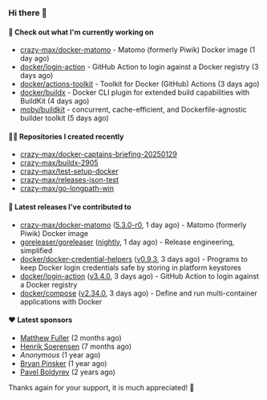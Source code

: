 ### Hi there 👋

#### 👷 Check out what I'm currently working on

- [crazy-max/docker-matomo](https://github.com/crazy-max/docker-matomo) - Matomo (formerly Piwik) Docker image (1 day ago)
- [docker/login-action](https://github.com/docker/login-action) - GitHub Action to login against a Docker registry (3 days ago)
- [docker/actions-toolkit](https://github.com/docker/actions-toolkit) - Toolkit for Docker (GitHub) Actions (3 days ago)
- [docker/buildx](https://github.com/docker/buildx) - Docker CLI plugin for extended build capabilities with BuildKit (4 days ago)
- [moby/buildkit](https://github.com/moby/buildkit) - concurrent, cache-efficient, and Dockerfile-agnostic builder toolkit (5 days ago)

#### 👨‍💻 Repositories I created recently

- [crazy-max/docker-captains-briefing-20250129](https://github.com/crazy-max/docker-captains-briefing-20250129)
- [crazy-max/buildx-2905](https://github.com/crazy-max/buildx-2905)
- [crazy-max/test-setup-docker](https://github.com/crazy-max/test-setup-docker)
- [crazy-max/releases-json-test](https://github.com/crazy-max/releases-json-test)
- [crazy-max/go-longpath-win](https://github.com/crazy-max/go-longpath-win)

#### 🚀 Latest releases I've contributed to

- [crazy-max/docker-matomo](https://github.com/crazy-max/docker-matomo) ([5.3.0-r0](https://github.com/crazy-max/docker-matomo/releases/tag/5.3.0-r0), 1 day ago) - Matomo (formerly Piwik) Docker image
- [goreleaser/goreleaser](https://github.com/goreleaser/goreleaser) ([nightly](https://github.com/goreleaser/goreleaser/releases/tag/nightly), 1 day ago) - Release engineering, simplified
- [docker/docker-credential-helpers](https://github.com/docker/docker-credential-helpers) ([v0.9.3](https://github.com/docker/docker-credential-helpers/releases/tag/v0.9.3), 3 days ago) - Programs to keep Docker login credentials safe by storing in platform keystores
- [docker/login-action](https://github.com/docker/login-action) ([v3.4.0](https://github.com/docker/login-action/releases/tag/v3.4.0), 3 days ago) - GitHub Action to login against a Docker registry
- [docker/compose](https://github.com/docker/compose) ([v2.34.0](https://github.com/docker/compose/releases/tag/v2.34.0), 3 days ago) - Define and run multi-container applications with Docker

#### ❤️ Latest sponsors
- [Matthew Fuller](https://github.com/mathematics333) (2 months ago)
- [Henrik Soerensen](https://github.com/hsoerensen) (7 months ago)
- _Anonymous_ (1 year ago)
- [Bryan Pinsker](https://github.com/BryanPinsker) (1 year ago)
- [Pavel Boldyrev](https://github.com/bpg) (2 years ago)

Thanks again for your support, it is much appreciated! 🙏
